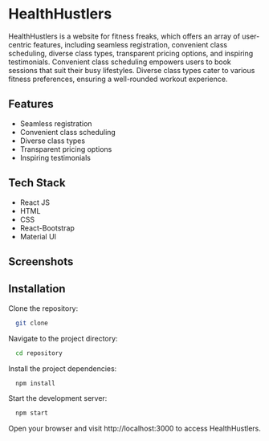 # HealthHustlers

HealthHustlers is a website for fitness freaks, which offers an array of user-centric features, including seamless registration, convenient class scheduling, diverse class types, transparent pricing options, and inspiring testimonials. Convenient class scheduling empowers users to book sessions that suit their busy lifestyles. Diverse class types cater to various fitness preferences, ensuring a well-rounded workout experience.


## Features

- Seamless registration   
- Convenient class scheduling  
- Diverse class types  
- Transparent pricing options  
- Inspiring testimonials
## Tech Stack

- React JS  
- HTML  
- CSS  
- React-Bootstrap  
- Material UI
## Screenshots
## Installation

Clone the repository:

```bash
  git clone 
```
Navigate to the project directory:

```bash
  cd repository
  ```
Install the project dependencies:

```bash
  npm install
  ```
  Start the development server:

```bash
  npm start
  ```

  Open your browser and visit http://localhost:3000 to access HealthHustlers.
